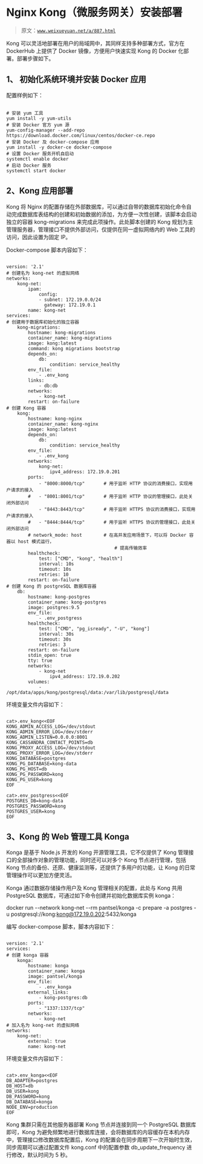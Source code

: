 # Nginx Kong（微服务网关）安装部署

> 原文：[`www.weixueyuan.net/a/887.html`](http://www.weixueyuan.net/a/887.html)

Kong 可以灵活地部署在用户的局域网中，其同样支持多种部署方式，官方在 DockerHub 上提供了 Docker 镜像，方便用户快速实现 Kong 的 Docker 化部署。部署步骤如下。

## 1、 初始化系统环境并安装 Docker 应用

配置样例如下：

```

# 安装 yum 工具
yum install -y yum-utils
# 安装 Docker 官方 yum 源
yum-config-manager --add-repo https://download.docker.com/linux/centos/docker-ce.repo
# 安装 Docker 及 docker-compose 应用
yum install -y docker-ce docker-compose
# 设置 Docker 服务开机自启动
systemctl enable docker
# 启动 Docker 服务
systemctl start docker
```

## 2、Kong 应用部署

Kong 将 Nginx 的配置存储在外部数据库，可以通过自带的数据库初始化命令自动完成数据库表结构的创建和初始数据的添加，为方便一次性创建，该脚本会启动独立的容器 kong-migrations 来完成此项操作。此处脚本创建的 Kong 规划为主管理服务器，管理接口不提供外部访问，仅提供在同一虚拟网络内的 Web 工具的访问，因此设置为固定 IP。

Docker-compose 脚本内容如下：

```

version: '2.1'
# 创建名为 kong-net 的虚拟网络
networks:
    kong-net:
        ipam:
            config:
            - subnet: 172.19.0.0/24
              gateway: 172.19.0.1
        name: kong-net
services:
# 创建用于数据库初始化的独立容器
    kong-migrations:
        hostname: kong-migrations
        container_name: kong-migrations
        image: kong:latest
        command: kong migrations bootstrap
        depends_on:
            db:
                condition: service_healthy
        env_file:
            - .env_kong
        links:
            - db:db
        networks:
            - kong-net
        restart: on-failure
# 创建 Kong 容器
    kong:
        hostname: kong-nginx
        container_name: kong-nginx
        image: kong:latest
        depends_on:
            db:
                condition: service_healthy
        env_file:
            - .env_kong
        networks:
            kong-net:
                ipv4_address: 172.19.0.201
        ports:
            - "8000:8000/tcp"       # 用于监听 HTTP 协议的消费接口，实现用户请求的接入
        #   - "8001:8001/tcp"       # 用于监听 HTTP 协议的管理接口，此处关闭外部访问
            - "8443:8443/tcp"       # 用于监听 HTTPS 协议的消费接口，实现用户请求的接入
        #   - "8444:8444/tcp"       # 用于监听 HTTPS 协议的管理接口，此处关闭外部访问
        # network_mode: host        # 在高并发应用场景下，可以将 Docker 容器以 host 模式运行，
                                        # 提高传输效率
        healthcheck:
            test: ["CMD", "kong", "health"]
            interval: 10s
            timeout: 10s
            retries: 10
        restart: on-failure
# 创建 Kong 的 postgreSQL 数据库容器
    db:
        hostname: kong-postgres
        container_name: kong-postgres
        image: postgres:9.5
        env_file:
            - .env_postgress
        healthcheck:
            test: ["CMD", "pg_isready", "-U", "kong"]
            interval: 30s
            timeout: 30s
            retries: 3
        restart: on-failure
        stdin_open: true
        tty: true
        networks:
            - kong-net
                ipv4_address: 172.19.0.202
        volumes:
            - /opt/data/apps/kong/postgresql/data:/var/lib/postgresql/data
```

环境变量文件内容如下：

```

cat>.env_kong<<EOF
KONG_ADMIN_ACCESS_LOG=/dev/stdout
KONG_ADMIN_ERROR_LOG=/dev/stderr
KONG_ADMIN_LISTEN=0.0.0.0:8001
KONG_CASSANDRA_CONTACT_POINTS=db
KONG_PROXY_ACCESS_LOG=/dev/stdout
KONG_PROXY_ERROR_LOG=/dev/stderr
KONG_DATABASE=postgres
KONG_PG_DATABASE=kong-data
KONG_PG_HOST=db
KONG_PG_PASSWORD=kong
KONG_PG_USER=kong
EOF

cat>.env_postgress<<EOF
POSTGRES_DB=kong-data
POSTGRES_PASSWORD=kong
POSTGRES_USER=kong
EOF
```

## 3、Kong 的 Web 管理工具 Konga

Konga 是基于 Node.js 开发的 Kong 开源管理工具，它不仅提供了 Kong 管理接口的全部操作对象的管理功能，同时还可以对多个 Kong 节点进行管理，包括 Kong 节点的备份、还原、健康监测等，还提供了多用户的功能，让 Kong 的日常管理操作可以更加方便灵活。

Konga 通过数据存储操作用户及 Kong 管理相关的配置，此处与 Kong 共用 PostgreSQL 数据库，可通过如下命令创建并初始化数据库实例 konga：

docker run --network kong-net --rm pantsel/konga -c prepare -a postgres -u postgresql://kong:kong@172.19.0.202:5432/konga

编写 docker-compose 脚本，脚本内容如下：

```

version: '2.1'
services:
# 创建 konga 容器
    konga:
        hostname: konga
        container_name: konga
        image: pantsel/konga
        env_file:
            - .env_konga
        external_links:
            - kong-postgres:db
        ports:
            - "1337:1337/tcp"
        networks:
            - kong-net
# 加入名为 kong-net 的虚拟网络
networks:
    kong-net:
        external: true
        name: kong-net
```

环境变量文件内容如下：

```

cat>.env_konga<<EOF
DB_ADAPTER=postgres
DB_HOST=db
DB_USER=kong
DB_PASSWORD=kong
DB_DATABASE=konga
NODE_ENV=production
EOF
```

Kong 集群只需在其他服务器部署 Kong 节点并连接到同一个 PostgreSQL 数据库即可，Kong 为避免频繁地进行数据库连接，会将数据库的内容缓存在本机内存中，管理接口修改数据库配置后，Kong 的配置会在同步周期下一次开始时生效，同步周期可以通过配置文件 kong.conf 中的配置参数 db_update_frequency 进行修改，默认时间为 5 秒。